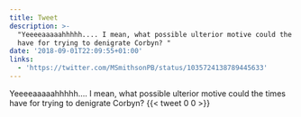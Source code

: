 ```yaml
---
title: Tweet
description: >-
  "Yeeeeaaaaahhhhh.... I mean, what possible ulterior motive could the times
  have for trying to denigrate Corbyn? "
date: '2018-09-01T22:09:55+01:00'
links:
  - 'https://twitter.com/MSmithsonPB/status/1035724138789445633'
---
```

Yeeeeaaaaahhhhh.... I mean, what possible ulterior motive could the times have for trying to denigrate Corbyn? 
      {{< tweet 0 0 >}}
    
